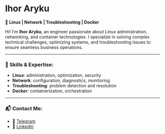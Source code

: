 # Ihor Aryku

🚀 **Linux | Network | Troubleshooting | Docker**

Hi! I'm **Ihor Aryku**, an engineer passionate about Linux administration, networking, and container technologies. I specialize in solving complex technical challenges, optimizing systems, and troubleshooting issues to ensure seamless business operations.

---

### 🔧 Skills & Expertise:
- **Linux**: administration, optimization, security
- **Network**: configuration, diagnostics, monitoring
- **Troubleshooting**: problem detection and resolution
- **Docker**: containerization, orchestration

---

### 📬 Contact Me:
- 📢 [Telegram](https://t.me/ihoraryku)
- 💼 [LinkedIn](https://www.linkedin.com/in/ihor-aryku/)